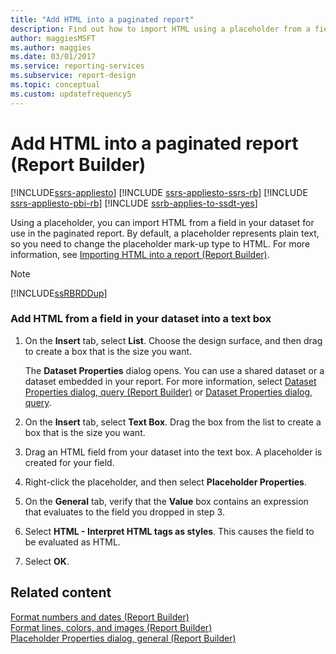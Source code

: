 ```yaml
---
title: "Add HTML into a paginated report"
description: Find out how to import HTML using a placeholder from a field in your dataset to use in your paginated report in Report Builder.
author: maggiesMSFT
ms.author: maggies
ms.date: 03/01/2017
ms.service: reporting-services
ms.subservice: report-design
ms.topic: conceptual
ms.custom: updatefrequency5
---
```

# Add HTML into a paginated report (Report Builder)

[!INCLUDE[ssrs-appliesto](../../includes/ssrs-appliesto.md)] [!INCLUDE [ssrs-appliesto-ssrs-rb](../../includes/ssrs-appliesto-ssrs-rb.md)] [!INCLUDE [ssrs-appliesto-pbi-rb](../../includes/ssrs-appliesto-pbi-rb.md)] [!INCLUDE [ssrb-applies-to-ssdt-yes](../../includes/ssrb-applies-to-ssdt-yes.md)]

  Using a placeholder, you can import HTML from a field in your dataset for use in the paginated report. By default, a placeholder represents plain text, so you need to change the placeholder mark-up type to HTML. For more information, see [Importing HTML into a report &#40;Report Builder&#41;](../../reporting-services/report-design/importing-html-into-a-report-report-builder-and-ssrs.md).  
  
> [!NOTE]  
>  [!INCLUDE[ssRBRDDup](../../includes/ssrbrddup-md.md)]  
  
### Add HTML from a field in your dataset into a text box  
  
1.  On the **Insert** tab, select **List**. Choose the design surface, and then drag to create a box that is the size you want.  
  
     The **Dataset Properties** dialog opens. You can use a shared dataset or a dataset embedded in your report. For more information, select [Dataset Properties dialog, query &#40;Report Builder&#41;](../../reporting-services/report-data/dataset-properties-dialog-box-query-report-builder.md) or [Dataset Properties dialog, query](/previous-versions/sql/).  
  
1.  On the **Insert** tab, select **Text Box**. Drag the box from the list to create a box that is the size you want.  
  
1.  Drag an HTML field from your dataset into the text box. A placeholder is created for your field.  
  
1.  Right-click the placeholder, and then select **Placeholder Properties**.  
  
1.  On the **General** tab, verify that the **Value** box contains an expression that evaluates to the field you dropped in step 3.  
  
1.  Select **HTML - Interpret HTML tags as styles**. This causes the field to be evaluated as HTML.  
  
1.  Select **OK**.
  
## Related content
 [Format numbers and dates &#40;Report Builder&#41;](../../reporting-services/report-design/formatting-numbers-and-dates-report-builder-and-ssrs.md)   
 [Format lines, colors, and images &#40;Report Builder&#41;](../../reporting-services/report-design/formatting-lines-colors-and-images-report-builder-and-ssrs.md)   
 [Placeholder Properties dialog, general &#40;Report Builder&#41;](./text-boxes-report-builder-and-ssrs.md)  
  
